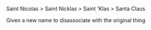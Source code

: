 Saint Nicolas > Saint Nicklas > Saint 'Klas > Santa Claus

Given a new name to disassociate with the original thing
